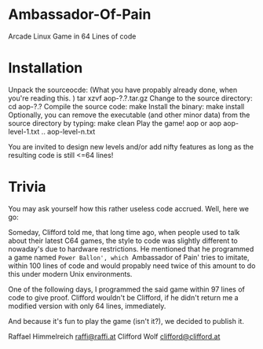 # Ambassador-Of-Pain
Arcade Linux Game in 64 Lines of code

# Installation
Unpack the sourceocde: (What you have propably already done, when
                        you're reading this.                     )
	tar xzvf aop-?.?.tar.gz
Change to the source directory:
	cd aop-?.?
Compile the source code:
	make
Install the binary:
	make install
Optionally, you can remove the executable (and other minor data)
from the source directory by typing:
	make clean
Play the game!
        aop
          or
	aop aop-level-1.txt .. aop-level-n.txt

You are invited to design new levels and/or
add nifty features as long as the resulting
code is still <=64 lines!

# Trivia
You may ask yourself how this rather useless code accrued. Well,
here we go:

Someday, Clifford told me, that long time ago, when people used to
talk about their latest C64 games, the style to code
was slightly different to nowaday's due to hardware restrictions.
  He mentioned that he programmed a game named `Power Ballon',
which `Ambassador of Pain' tries to imitate, within 100 lines of
code and would propably need twice of this amount to do this under
modern Unix environments.

One of the following days, I programmed the said game within 97
lines of code to give proof.
  Clifford wouldn't be Clifford, if he didn't return me a modified
version with only 64 lines, immediately.

And because it's fun to play the game (isn't it?), we decided to
publish it.


  Raffael Himmelreich <raffi@raffi.at>
  Clifford Wolf <clifford@clifford.at>
